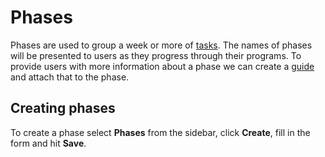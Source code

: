 # Phases

Phases are used to group a week or more of [tasks](./tasks.md). The names of
phases will be presented to users as they progress through their programs. To
provide users with more information about a phase we can create a
[guide](./guides.md) and attach that to the phase.

## Creating phases

To create a phase select **Phases** from the sidebar, click **Create**, fill
in the form and hit **Save**.
